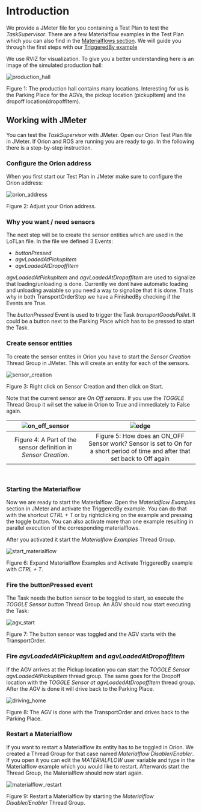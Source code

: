 # Introduction

We provide a JMeter file for you containing a Test Plan to test the *TaskSupervisor*. There are a few Materialflow examples in the Test Plan which you can also find in the [Materialflows section](materialflows/transportorder-goodspallet.md). We will guide you through the first steps with our [TriggeredBy example](materialflows/transportorder-goodspallet-triggeredby.md)

We use RVIZ for visualization. To give you a better understanding here is an image of the simulated production hall:

![production_hall](../img/production_hall.png)

Figure 1: The production hall contains many locations. Interesting for us is the Parking Place for the AGVs, the pickup location (pickupItem) and the dropoff location(dropoffItem).


## Working with JMeter

You can test the *TaskSupervisor* with JMeter. Open our Orion Test Plan file in JMeter.
If Orion and ROS are running you are ready to go. In the following there is a step-by-step instruction.

### Configure the Orion address
When you first start our Test Plan in JMeter make sure to configure the Orion address:

![orion_address](../img/example_1.png)

Figure 2: Adjust your Orion address.


### Why you want / need sensors
The next step will be to create the sensor entities which are used in the LoTLan file. In the file we defined 3 Events:

* *buttonPressed*
* *agvLoadedAtPickupItem*
* *agvLoadedAtDropoffItem*

*agvLoadedAtPickupItem* and *agvLoadedAtDropoffItem* are used to signalize that loading/unloading is done. Currently we dont have automatic loading and unloading avaiable so you need a way to signalize that it is done. Thats why in both TransportOrderStep we have a FinishedBy checking if the Events are True.

The *buttonPressed* Event is used to trigger the Task *transportGoodsPallet*. It could be a button next to the Parking Place which has to be pressed to start the Task.


### Create sensor entities
To create the sensor entites in Orion you have to start the *Sensor Creation* Thread Group in JMeter. This will create an entity for each of the sensors.

![sensor_creation](../img/example_2.png)

Figure 3: Right click on Sensor Creation and then click on Start.

Note that the current sensor are *On Off sensors*. If you use the *TOGGLE* Thread Group it wil set the value in Orion to True and immediately to False again.

|![on_off_sensor](../img/on_off_sensor.png)  |  ![edge](../img/flanke.png)|
:-------------------------:|:-------------------------:
|Figure 4: A Part of the sensor definition in *Sensor Creation*. | Figure 5: How does an ON_OFF Sensor work? Sensor is set to On for a short period of time and after that set back to Off again |

<br>

### Starting the Materialflow

Now we are ready to start the Materialflow. Open the *Materialflow Examples* section in JMeter and activate the TriggeredBy example. You can do that with the shortcut *CTRL + T* or by rightclicking on the example and pressing the toggle button. You can also activate more than one example resulting in parallel execution of the corresponding materialflows.

After you activated it start the *Materialflow Examples* Thread Group.

![start_materialflow](../img/start_materialflow.png)

Figure 6: Expand Materialflow Examples and Activate TriggeredBy example with *CTRL + T*.


### Fire the buttonPressed event

The Task needs the button sensor to be toggled to start, so execute the *TOGGLE Sensor button* Thread Group.
An AGV should now start executing the Task:

![agv_start](../img/example_4.png)

Figure 7: The button sensor was toggled and the AGV starts with the TransportOrder.


### Fire *agvLoadedAtPickupItem* and *agvLoadedAtDropoffItem*
If the AGV arrives at the Pickup location you can start the *TOGGLE Sensor agvLoadedAtPickupItem* thread group.
The same goes for the Dropoff location with the *TOGGLE Sensor at agvLoadedAtDropoffItem* thread group.
After the AGV is done it will drive back to the Parking Place.

![driving_home](../img/driving_home.png)

Figure 8: The AGV is done with the TransportOrder and drives back to the Parking Place.

### Restart a Materialflow
If you want to restart a Materialflow its entity has to be toggled in Orion. We created a Thread Group for that case named *Materialflow Disabler/Enabler*. If you open it you can edit the *MATERIALFLOW* user variable and type in the Materialflow example which you would like to restart. Afterwards start the Thread Group, the Materialflow should now start again.

![materialflow_restart](../img/restart_materialflow.png)

Figure 9: Restart a Materialflow by starting the *Materialflow Disabler/Enabler* Thread Group.